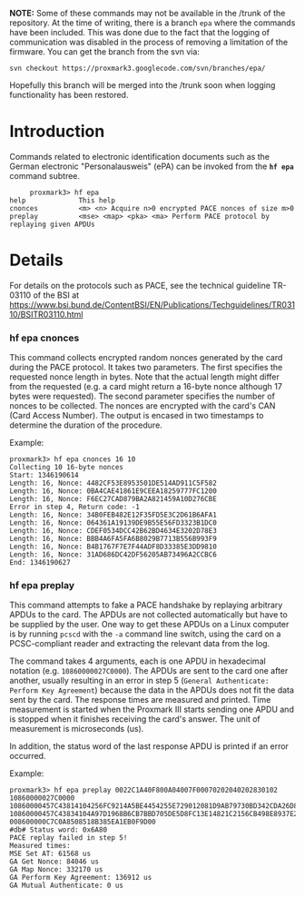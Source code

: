 **NOTE:** Some of these commands may not be available in the /trunk of the repository. At the time of writing, there is a branch `epa` where the commands have been included. This was done due to the fact that the logging of communication was disabled in the process of removing a limitation of the firmware. You can get the branch from the svn via:
```
svn checkout https://proxmark3.googlecode.com/svn/branches/epa/
```
Hopefully this branch will be merged into the /trunk soon when logging functionality has been restored.

# Introduction #
Commands related to electronic identification documents such as the German electronic "Personalausweis" (ePA) can be invoked from the **`hf epa`** command subtree.

```
     proxmark3> hf epa
help             This help
cnonces          <m> <n> Acquire n>0 encrypted PACE nonces of size m>0
preplay          <mse> <map> <pka> <ma> Perform PACE protocol by replaying given APDUs
```


# Details #
For details on the protocols such as PACE, see the technical guideline TR-03110 of the BSI at https://www.bsi.bund.de/ContentBSI/EN/Publications/Techguidelines/TR03110/BSITR03110.html

### hf epa cnonces ###
This command collects encrypted random nonces generated by the card during the PACE protocol.
It takes two parameters. The first specifies the requested nonce length in bytes. Note that the actual length might differ from the requested (e.g. a card might return a 16-byte nonce although 17 bytes were requested). The second parameter specifies the number of nonces to be collected.
The nonces are encrypted with the card's CAN (Card Access Number).
The output is encased in two timestamps to determine the duration of the procedure.

Example:
```
proxmark3> hf epa cnonces 16 10
Collecting 10 16-byte nonces          
Start: 1346190614          
Length: 16, Nonce: 4482CF53E8953501DE514AD911C5F582          
Length: 16, Nonce: 0BA4CAE41861E9CEEA18259777FC1200          
Length: 16, Nonce: F6EC27CAD879BA2A821459A10D276CBE          
Error in step 4, Return code: -1          
Length: 16, Nonce: 34B0FEB482E12F35FD5E3C2D61B6AFA1          
Length: 16, Nonce: 064361A19139DE9B55E56FD3323B1DC0          
Length: 16, Nonce: CDEF0534DCC42B62BD4634E3202D78E3          
Length: 16, Nonce: BBB4A6FA5FA6B8029B7713B556B993F9          
Length: 16, Nonce: B4B1767F7E7F44ADF8D33385E3DD9810          
Length: 16, Nonce: 31AD686DC42DF56205AB73496A2CCBC6          
End: 1346190627          
```

### hf epa preplay ###
This command attempts to fake a PACE handshake by replaying arbitrary APDUs to the card. The APDUs are not collected automatically but have to be supplied by the user. One way to get these APDUs on a Linux computer is by running `pcscd` with the `-a` command line switch, using the card on a PCSC-compliant reader and extracting the relevant data from the log.

The command takes 4 arguments, each is one APDU in hexadecimal notation (e.g. `10860000027C0000`). The APDUs are sent to the card one after another, usually resulting in an error in step 5 (`General Authenticate: Perform Key Agreement`) because the data in the APDUs does not fit the data sent by the card. The response times are measured and printed. Time measurement is started when the Proxmark III starts sending one APDU and is stopped when it finishes receiving the card's answer. The unit of measurement is microseconds (us).

In addition, the status word of the last response APDU is printed if an error occurred.

Example:
```
proxmark3> hf epa preplay 0022C1A40F800A04007F00070202040202830102 10860000027C0000 10860000457C43814104256FC9214A5BE4454255E729012081D9AB79730BD342CDA26D87786CF8B64E105F6DD7169403BF6482842EFBED1455A19B1147CD88C82EF28D73F4DA1B88730200 10860000457C43834104A97D1968B6CB7BBD705DE5D8FC13E14821C2156CB498E8937E2979B226DCD3AB7059EE21461122AB85A1867EB82B89FEFB5C68D27BCB4B99A3B1520643BC9C0400 008600000C7C0A8508518B385EA1EB0F9D00
#db# Status word: 0x6A80       
PACE replay failed in step 5!
Measured times:
MSE Set AT: 61568 us
GA Get Nonce: 84046 us
GA Map Nonce: 332170 us
GA Perform Key Agreement: 136912 us
GA Mutual Authenticate: 0 us
```